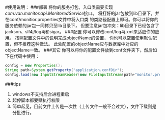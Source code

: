#使用说明：
###部署
将你的服务打包，入口类需要实现*com.van.monitor.api.MonitoredService*接口。
将打好的jar包放到lib目录下，并在conf/monitior.properties文件中将入口类
的类路径配置上即可。你可以将你的服务依赖的jar包一同拷贝至lib目录下，
但要注意jar包冲突：lib目录下已经包含了jackson、slf4j/log4j和sigar。
###配置
你可以修改conf/log4j.xml来适应你的应用。
按照配置文件中的说明完成objectName的设置，
你也可以空置使用默认配置，但不推荐这种做法。
此处配置的objectName应与数据库中对应的objectName一致。
###其它
你可以将你的配置文件放到conf文件夹下，然后如下在代码中使用：
```java
config = new Properties();
String path=System.getProperty("application.confDir");
config.load(new InputStreamReader(new FileInputStream(path+"monitor.properties"), Charset.forName("utf-8")));
```
###tips
1. windows不支持后台进程重启
2. 起停脚本都要赋执行权限
3. 简单起见，目前文件上传是一次性（上传文件一般不会过大），文件下载则是分批进行。
